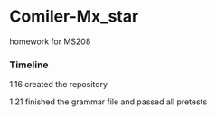# Comiler-Mx_star
homework for MS208

### Timeline

1.16 created the repository

1.21 finished the grammar file and passed all pretests
